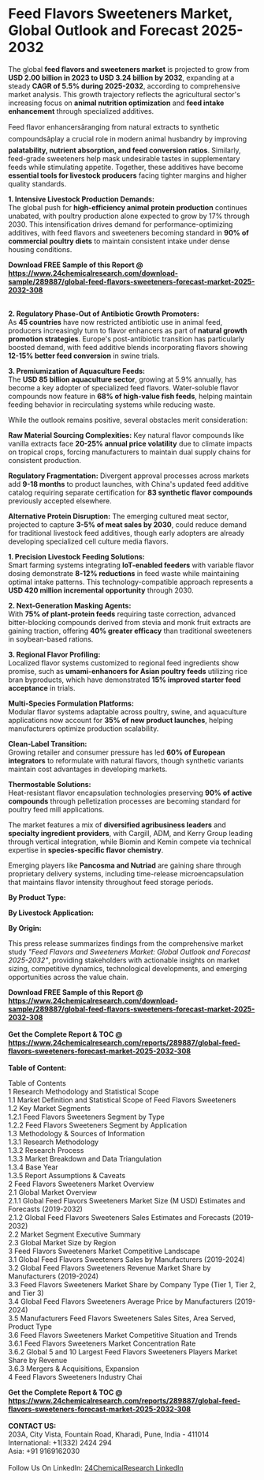 <h1>Feed Flavors Sweeteners Market, Global Outlook and Forecast 2025-2032</h1><p>The global <strong>feed flavors and sweeteners market</strong> is projected to grow from <strong>USD 2.00 billion in 2023 to USD 3.24 billion by 2032</strong>, expanding at a steady <strong>CAGR of 5.5% during 2025-2032</strong>, according to comprehensive market analysis. This growth trajectory reflects the agricultural sector's increasing focus on <strong>animal nutrition optimization</strong> and <strong>feed intake enhancement</strong> through specialized additives.</p><p>Feed flavor enhancersâranging from natural extracts to synthetic compoundsâplay a crucial role in modern animal husbandry by improving <strong>palatability, nutrient absorption, and feed conversion ratios</strong>. Similarly, feed-grade sweeteners help mask undesirable tastes in supplementary feeds while stimulating appetite. Together, these additives have become <strong>essential tools for livestock producers</strong> facing tighter margins and higher quality standards.</p><p><strong>1. Intensive Livestock Production Demands:</strong><br>
The global push for <strong>high-efficiency animal protein production</strong> continues unabated, with poultry production alone expected to grow by 17% through 2030. This intensification drives demand for performance-optimizing additives, with feed flavors and sweeteners becoming standard in <strong>90% of commercial poultry diets</strong> to maintain consistent intake under dense housing conditions.</p><div><b>Download FREE Sample of this Report @ 
            <a href="https://www.24chemicalresearch.com/download-sample/289887/global-feed-flavors-sweeteners-forecast-market-2025-2032-308">
            https://www.24chemicalresearch.com/download-sample/289887/global-feed-flavors-sweeteners-forecast-market-2025-2032-308</a></b></div><br><p><strong>2. Regulatory Phase-Out of Antibiotic Growth Promoters:</strong><br>
As <strong>45 countries</strong> have now restricted antibiotic use in animal feed, producers increasingly turn to flavor enhancers as part of <strong>natural growth promotion strategies</strong>. Europe's post-antibiotic transition has particularly boosted demand, with feed additive blends incorporating flavors showing <strong>12-15% better feed conversion</strong> in swine trials.</p><p><strong>3. Premiumization of Aquaculture Feeds:</strong><br>
The <strong>USD 85 billion aquaculture sector</strong>, growing at 5.9% annually, has become a key adopter of specialized feed flavors. Water-soluble flavor compounds now feature in <strong>68% of high-value fish feeds</strong>, helping maintain feeding behavior in recirculating systems while reducing waste.</p><p>While the outlook remains positive, several obstacles merit consideration:</p><p><strong>Raw Material Sourcing Complexities:</strong> Key natural flavor compounds like vanilla extracts face <strong>20-25% annual price volatility</strong> due to climate impacts on tropical crops, forcing manufacturers to maintain dual supply chains for consistent production.</p><p><strong>Regulatory Fragmentation:</strong> Divergent approval processes across markets add <strong>9-18 months</strong> to product launches, with China's updated feed additive catalog requiring separate certification for <strong>83 synthetic flavor compounds</strong> previously accepted elsewhere.</p><p><strong>Alternative Protein Disruption:</strong> The emerging cultured meat sector, projected to capture <strong>3-5% of meat sales by 2030</strong>, could reduce demand for traditional livestock feed additives, though early adopters are already developing specialized cell culture media flavors.</p><p><strong>1. Precision Livestock Feeding Solutions:</strong><br>
Smart farming systems integrating <strong>IoT-enabled feeders</strong> with variable flavor dosing demonstrate <strong>8-12% reductions</strong> in feed waste while maintaining optimal intake patterns. This technology-compatible approach represents a <strong>USD 420 million incremental opportunity</strong> through 2030.</p><p><strong>2. Next-Generation Masking Agents:</strong><br>
With <strong>75% of plant-protein feeds</strong> requiring taste correction, advanced bitter-blocking compounds derived from stevia and monk fruit extracts are gaining traction, offering <strong>40% greater efficacy</strong> than traditional sweeteners in soybean-based rations.</p><p><strong>3. Regional Flavor Profiling:</strong><br>
Localized flavor systems customized to regional feed ingredients show promise, such as <strong>umami-enhancers for Asian poultry feeds</strong> utilizing rice bran byproducts, which have demonstrated <strong>15% improved starter feed acceptance</strong> in trials.</p><p><strong>Multi-Species Formulation Platforms:</strong><br>
	Modular flavor systems adaptable across poultry, swine, and aquaculture applications now account for <strong>35% of new product launches</strong>, helping manufacturers optimize production scalability.</p><p><strong>Clean-Label Transition:</strong><br>
	Growing retailer and consumer pressure has led <strong>60% of European integrators</strong> to reformulate with natural flavors, though synthetic variants maintain cost advantages in developing markets.</p><p><strong>Thermostable Solutions:</strong><br>
	Heat-resistant flavor encapsulation technologies preserving <strong>90% of active compounds</strong> through pelletization processes are becoming standard for poultry feed mill applications.</p><p>The market features a mix of <strong>diversified agribusiness leaders</strong> and <strong>specialty ingredient providers</strong>, with Cargill, ADM, and Kerry Group leading through vertical integration, while Biomin and Kemin compete via technical expertise in <strong>species-specific flavor chemistry</strong>.</p><p>Emerging players like <strong>Pancosma and Nutriad</strong> are gaining share through proprietary delivery systems, including time-release microencapsulation that maintains flavor intensity throughout feed storage periods.</p><p><strong>By Product Type:</strong></p><p><strong>By Livestock Application:</strong></p><p><strong>By Origin:</strong></p><p>This press release summarizes findings from the comprehensive market study <em>"Feed Flavors and Sweeteners Market: Global Outlook and Forecast 2025-2032"</em>, providing stakeholders with actionable insights on market sizing, competitive dynamics, technological developments, and emerging opportunities across the value chain.</p><div><b>Download FREE Sample of this Report @ 
            <a href="https://www.24chemicalresearch.com/download-sample/289887/global-feed-flavors-sweeteners-forecast-market-2025-2032-308">
            https://www.24chemicalresearch.com/download-sample/289887/global-feed-flavors-sweeteners-forecast-market-2025-2032-308</a></b></div><br><div><b>Get the Complete Report & TOC @ 
            <a href="https://www.24chemicalresearch.com/reports/289887/global-feed-flavors-sweeteners-forecast-market-2025-2032-308">
            https://www.24chemicalresearch.com/reports/289887/global-feed-flavors-sweeteners-forecast-market-2025-2032-308</a></b></div><br>
            <b>Table of Content:</b><p>Table of Contents<br />
1 Research Methodology and Statistical Scope<br />
1.1 Market Definition and Statistical Scope of Feed Flavors Sweeteners<br />
1.2 Key Market Segments<br />
1.2.1 Feed Flavors Sweeteners Segment by Type<br />
1.2.2 Feed Flavors Sweeteners Segment by Application<br />
1.3 Methodology & Sources of Information<br />
1.3.1 Research Methodology<br />
1.3.2 Research Process<br />
1.3.3 Market Breakdown and Data Triangulation<br />
1.3.4 Base Year<br />
1.3.5 Report Assumptions & Caveats<br />
2 Feed Flavors Sweeteners Market Overview<br />
2.1 Global Market Overview<br />
2.1.1 Global Feed Flavors Sweeteners Market Size (M USD) Estimates and Forecasts (2019-2032)<br />
2.1.2 Global Feed Flavors Sweeteners Sales Estimates and Forecasts (2019-2032)<br />
2.2 Market Segment Executive Summary<br />
2.3 Global Market Size by Region<br />
3 Feed Flavors Sweeteners Market Competitive Landscape<br />
3.1 Global Feed Flavors Sweeteners Sales by Manufacturers (2019-2024)<br />
3.2 Global Feed Flavors Sweeteners Revenue Market Share by Manufacturers (2019-2024)<br />
3.3 Feed Flavors Sweeteners Market Share by Company Type (Tier 1, Tier 2, and Tier 3)<br />
3.4 Global Feed Flavors Sweeteners Average Price by Manufacturers (2019-2024)<br />
3.5 Manufacturers Feed Flavors Sweeteners Sales Sites, Area Served, Product Type<br />
3.6 Feed Flavors Sweeteners Market Competitive Situation and Trends<br />
3.6.1 Feed Flavors Sweeteners Market Concentration Rate<br />
3.6.2 Global 5 and 10 Largest Feed Flavors Sweeteners Players Market Share by Revenue<br />
3.6.3 Mergers & Acquisitions, Expansion<br />
4 Feed Flavors Sweeteners Industry Chai</p><div><b>Get the Complete Report & TOC @ 
            <a href="https://www.24chemicalresearch.com/reports/289887/global-feed-flavors-sweeteners-forecast-market-2025-2032-308">
            https://www.24chemicalresearch.com/reports/289887/global-feed-flavors-sweeteners-forecast-market-2025-2032-308</a></b></div><br><b>CONTACT US:</b><br>
            203A, City Vista, Fountain Road, Kharadi, Pune, India - 411014<br>
            International: +1(332) 2424 294<br>
            Asia: +91 9169162030 <br><br>
            Follow Us On LinkedIn: <a href="https://www.linkedin.com/company/24chemicalresearch/">24ChemicalResearch LinkedIn</a>